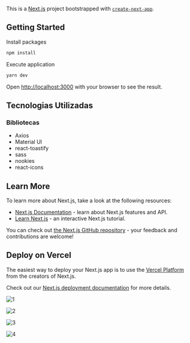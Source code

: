 This is a [Next.js](https://nextjs.org/) project bootstrapped with [`create-next-app`](https://github.com/vercel/next.js/tree/canary/packages/create-next-app).

## Getting Started

Install packages 

```bash
npm install
```

Execute application

```bash
yarn dev
```

Open [http://localhost:3000](http://localhost:3000) with your browser to see the result.

## Tecnologias Utilizadas 

### Bibliotecas 

- Axios
- Material UI
- react-toastify
- sass
- nookies
- react-icons


## Learn More

To learn more about Next.js, take a look at the following resources:

- [Next.js Documentation](https://nextjs.org/docs) - learn about Next.js features and API.
- [Learn Next.js](https://nextjs.org/learn) - an interactive Next.js tutorial.

You can check out [the Next.js GitHub repository](https://github.com/vercel/next.js/) - your feedback and contributions are welcome!

## Deploy on Vercel

The easiest way to deploy your Next.js app is to use the [Vercel Platform](https://vercel.com/new?utm_medium=default-template&filter=next.js&utm_source=create-next-app&utm_campaign=create-next-app-readme) from the creators of Next.js.

Check out our [Next.js deployment documentation](https://nextjs.org/docs/deployment) for more details.

![1](https://github.com/HenriqueMaike/Interview_API_bluestorm/assets/50559406/4183b870-b3e8-4bd4-b235-22bee94e0c30)


![2](https://github.com/HenriqueMaike/Interview_API_bluestorm/assets/50559406/2b87e7ae-0978-444c-ab90-db5ae23854b4)


![3](https://github.com/HenriqueMaike/Interview_API_bluestorm/assets/50559406/564a4a7a-f64a-4254-a1c8-bc6987c5cb98)


![4](https://github.com/HenriqueMaike/Interview_API_bluestorm/assets/50559406/9a611af7-8d97-494f-98b9-611bbc6993bc)

